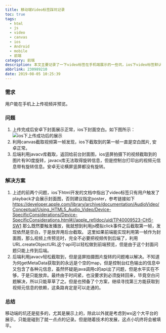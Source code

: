 ```yaml
---
title: 移动端Video标签踩坑记录
toc: true
tags:
  - html
  - js
  - video
  - canvas
  - ios
  - Android
  - mobile
  - 前端
category: 前端
description: 本文主要记录了一下video标签在手机端展示的一些坑，ios下video标签默认封面为空白，以及相对应采取的简单措施。
abbrlink: 230989210
date: 2019-08-05 10:25:39
---
```


### 需求
用户能在手机上上传视频并预览。

### 问题
1. 上传完成后安卓下封面展示正常，ios下封面空白。如下图所示：
![ios下上传成功后的展示](ios-blank-video.png)
2. 利用canvas截取视频第一帧发现，ios下截取到的第一帧一直是空白图片, 安卓正常。
3. 后端利用javacv库截取，返回给前台封面图，ios竖屏拍摄下的视频截取到的图片有90度旋转，javacv库无法取得旋转信息，但是控制台打印出的视频元信息带有旋转信息。安卓无论横屏竖屏都没有旋转。

### 解决方案
1. 上述的前两个问题，ios下html开发的文档中指出了video标签只有用户触发了playback才会展示封面图，否则建议指定poster，参考链接如下
<https://developer.apple.com/library/archive/documentation/AudioVideo/Conceptual/Using_HTML5_Audio_Video/Device-SpecificConsiderations/Device-SpecificConsiderations.html#//apple_ref/doc/uid/TP40009523-CH5-SW1>
那么既然要触发播放，我就想到利用js模拟click事件之后截取第一帧，发现依然是空白，于是放弃用后台截取。
这里如果前端能实现利用第一帧作为封面图，那么视频上传预览时，完全不必要把视频传到后端了，利用URL.createObjectURL这个api可以轻松做到前端预览，但是由于这个封面问题只能上传到后端。
2. 后端利用javacv轻松截取到，但是竖屏拍摄图片旋转的问题难以解决。不知道为何getMetaData获取到的永远是个空的map，但是控制台红色输出的信息中又包含了各种元信息，虽然怀疑是java调用c的api出了问题，但是水平实在不够，于是只能放弃。最终由于时间紧，也没要求到必须旋转回来，毕竟空白问题解决，所以只能草草了之。但是也预备了个方案，继续寻找第三方能获取到视频元信息的依赖，这条路肯定是可以走通的。

### 总结
移动端的坑还是挺多的，尤其是展示上的，除此以外就是考虑到wx这个大平台的展示，只能是碰到了就一点点的记录。但是随着技术的发展，这点小坑终将会被填平。
